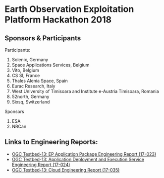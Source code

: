 # Earth Observation Exploitation Platform Hackathon 2018

## Sponsors & Participants
Participants:
1. Solenix, Germany
2. Space Applications Services, Belgium
3. Vito, Belgium
4. CS SI, France
5. Thales Alenia Space, Spain
6. Eurac Research, Italy
7. West University of Timisoara and Institute e-Austria Timisoara, Romania
8. 52north, Germany
9. Sixsq, Switzerland

Sponsors
1. ESA
2. NRCan

## Links to Engineering Reports:
* [OGC Testbed-13: EP Application Package Engineering Report (17-023)](http://docs.opengeospatial.org/per/17-023.html)
* [OGC Testbed-13: Application Deployment and Execution Service Engineering Report (17-024)](http://docs.opengeospatial.org/per/17-024.html)
* [OGC Testbed-13: Cloud Engineering Report (17-035)]( http://docs.opengeospatial.org/per/17-035.html)
